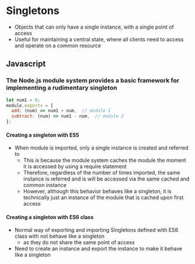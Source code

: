 # Singletons
- Objects that can only have a single instance, with a single point of access
- Useful for maintaining a central state, where all clients need to access and operate on a common resource
## Javascript
### The Node.js module system provides a basic framework for implementing a rudimentary singleton
```javascript
let num1 = 0;
module.exports = {
  add: (num) => num1 + num,  // module 1
  subtract: (num) => num1 - num,  // module 2
};
```
#### Creating a singleton with ES5
- When module is imported, only a single instance is created and referred to
  - This is because the module system caches the module the moment it is accessed by using a require statement
  - Therefore, regardless of the number of times imported, the same instance is referred and is will be accessed via the same cached and common instance
  - However, although this behavior behaves like a singleton, it is technically just an instance of the module that is cached upon first access
#### Creating a singleton with ES6 class
- Normal way of exporting and importing Singletons defined with ES6 class with not behave like a singleton
  - as they do not share the same point of access
- Need to create an instance and export the instance to make it behave like a singleton
